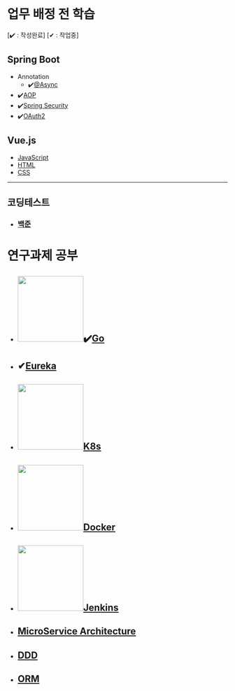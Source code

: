 # 업무 배정 전 학습

[✔️ : 작성완료] [✔ : 작업중]

## Spring Boot          

   - Annotation
      - ✔️[@Async](%40Async-Annotation.md)
- ✔️[AOP](AOP.md)
- ✔️[Spring Security](Spring-Security.md)
- ✔️[OAuth2](OAuth2)
## Vue.js
   - [JavaScript](JavaScript.md)
   - [HTML](HTML.md)
   - [CSS](CSS.md)

***

## 코딩테스트

- ### [백준](./codingTest/baekjoon/readme.md)



# 연구과제 공부

- ## <img src="https://miro.medium.com/max/600/1*yh90bW8jL4f8pOTZTvbzqw.png" width="150">✔️[Go](go.md)

- ## ✔[Eureka](eureka.md)

- ## <img src="https://upload.wikimedia.org/wikipedia/commons/thumb/3/39/Kubernetes_logo_without_workmark.svg/1200px-Kubernetes_logo_without_workmark.svg.png" width="150">[K8s](k8s.md)

- ## <img src="https://blog.kakaocdn.net/dn/dygYqS/btqAGb0f2hT/ZvrsYAkqacHgpkBilkiAYk/img.png" width="150">[Docker](docker.md)

- ## <img src="https://img1.daumcdn.net/thumb/R800x0/?scode=mtistory2&fname=https%3A%2F%2Fblog.kakaocdn.net%2Fdn%2FbFEsv1%2FbtqPAtFgvAk%2FcIfbmNEZsxRKx8EYlw4XY0%2Fimg.png"  width="150">[Jenkins](jenkins.md)

- ## [MicroService Architecture](msa.md)

- ## [DDD](DDD.md)

- ## [ORM](ORM.md)

